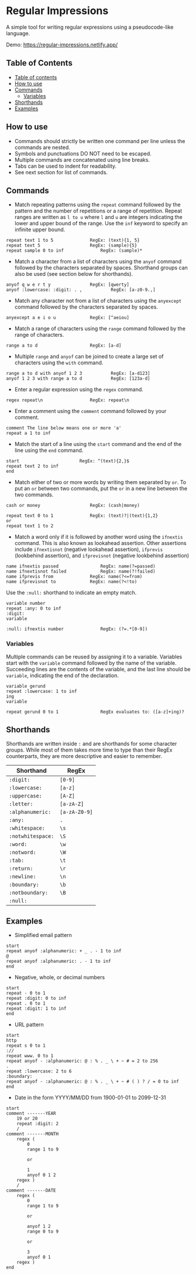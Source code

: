 # Regular Impressions

A simple tool for writing regular expressions using a pseudocode-like language.

Demo: https://regular-impressions.netlify.app/

## Table of Contents

<!--ts-->
   * [Table of contents](#table-of-contents)
   * [How to use](#how-to-use)
   * [Commands](#commands)
      * [Variables](#variables)
   * [Shorthands](#shorthands)
   * [Examples](#examples)
<!--te-->

## How to use

- Commands should strictly be written one command per line unless the commands are nested.
- Symbols and punctuations DO NOT need to be escaped.
- Multiple commands are concatenated using line breaks.
- Tabs can be used to indent for readability.
- See next section for list of commands.

## Commands

- Match repeating patterns using the `repeat` command followed by the pattern and the number of repetitions or a range of repetition.
Repeat ranges are written as `l to u` where `l` and `u` are integers indicating the lower and upper bound of the range.
Use the `inf` keyword to specify an infinite upper bound.

```
repeat text 1 to 5				RegEx: (text){1, 5}
repeat text 5					RegEx: (sample){5}
repeat sample 0 to inf				RegEx: (sample)*
```

- Match a character from a list of characters using the `anyof` command followed by the characters separated by spaces.
Shorthand groups can also be used (see section below for shorthands).

```
anyof q w e r t y				RegEx: [qwerty]
anyof :lowercase: :digit: . ,			RegEx: [a-z0-9.,]
```

- Match any character not from a list of characters using the `anyexcept` command followed by the characters separated by spaces.

```
anyexcept a e i o u				RegEx: [^aeiou]
```

- Match a range of characters using the `range` command followed by the range of characters.
```
range a to d					RegEx: [a-d]
```

- Multiple `range` and `anyof` can be joined to create a large set of characters using the `with` command.
```
range a to d with anyof 1 2 3			RegEx: [a-d123]
anyof 1 2 3 with range a to d			RegEx: [123a-d]
```

- Enter a regular expression using the `regex` command.
```
regex repeat\n					RegEx: repeat\n
```

- Enter a comment using the `comment` command followed by your comment.
```
comment The line below means one or more 'a'
repeat a 1 to inf
```

- Match the start of a line using the `start` command and the end of the line using the `end` command.
```
start						RegEx: ^(text){2,}$
repeat text 2 to inf
end
```

- Match either of two or more words by writing them separated by `or`.
To put an `or` between two commands, put the `or` in a new line between the two commands.
```
cash or money					RegEx: (cash|money)

repeat text 0 to 1				RegEx: (text)?|(text){1,2}
or
repeat text 1 to 2
```

- Match a word only if it is followed by another word using the `ifnextis` command. This is also known as lookahead assertion.
Other assertions include `ifnextisnot` (negative lookahead assertion), `ifprevis` (lookbehind assertion), and `ifprevisnot` (negative lookbehind assertion)
```
name ifnextis passed				RegEx: name(?=passed)
name ifnextisnot failed				RegEx: name(?!failed)
name ifprevis from				RegEx: name(?<=from)
name ifprevisnot to				RegEx: name(?<!to)
```
Use the `:null:` shorthand to indicate an empty match.
```
variable number
repeat :any: 0 to inf
:digit:
variable

:null: ifnextis number				RegEx: (?=.*[0-9])
```

### Variables
Multiple commands can be reused by assigning it to a variable. Variables start with the `variable` command followed by the name of the variable. Succeeding lines are the contents of the variable, and the last line should be `variable`, indicating the end of the declaration.
```
variable gerund
repeat :lowercase: 1 to inf
ing
variable

repeat gerund 0 to 1				RegEx evaluates to: ([a-z]+ing)?
```

## Shorthands

Shorthands are written inside `:` and are shorthands for some character groups. While most of them takes more time to type than their RegEx counterparts, they are more descriptive and easier to remember.

| Shorthand         | RegEx         |
|-------------------|---------------|
| `:digit:`         | `[0-9]`       |
| `:lowercase:`     | `[a-z]`       |
| `:uppercase:`     | `[A-Z]`       |
| `:letter:`        | `[a-zA-Z]`    |
| `:alphanumeric:`  | `[a-zA-Z0-9]` |
| `:any:`           | `.`           |
| `:whitespace:`    | `\s`          |
| `:notwhitespace:` | `\S`          |
| `:word:`          | `\w`          |
| `:notword:`       | `\W`          |
| `:tab:`           | `\t`          |
| `:return:`        | `\r`          |
| `:newline:`       | `\n`          |
| `:boundary:`      | `\b`          |
| `:notboundary:`   | `\B`          |
| `:null:`          |               |

## Examples
- Simplified email pattern
```
start
repeat anyof :alphanumeric: + _ . - 1 to inf
@
repeat anyof :alphanumeric: . - 1 to inf
end
```

- Negative, whole, or decimal numbers
```
start
repeat - 0 to 1
repeat :digit: 0 to inf
repeat . 0 to 1
repeat :digit: 1 to inf
end
```

- URL pattern
```
start
http
repeat s 0 to 1
://
repeat www. 0 to 1
repeat anyof - :alphanumeric: @ : % . _ \ + ~ # = 2 to 256
.
repeat :lowercase: 2 to 6
:boundary:
repeat anyof - :alphanumeric: @ : % . _ \ + ~ # ( ) ? / = 0 to inf
end
```

- Date in the form YYYY/MM/DD from 1900-01-01 to 2099-12-31
```
start
comment -------YEAR
	19 or 20
	repeat :digit: 2
	/
comment -------MONTH
	regex (
		0
		range 1 to 9

		or

		1
		anyof 0 1 2
	regex )
	/
comment -------DATE
	regex (
		0
		range 1 to 9

		or

		anyof 1 2
		range 0 to 9

		or

		3
		anyof 0 1
	regex )
end
```